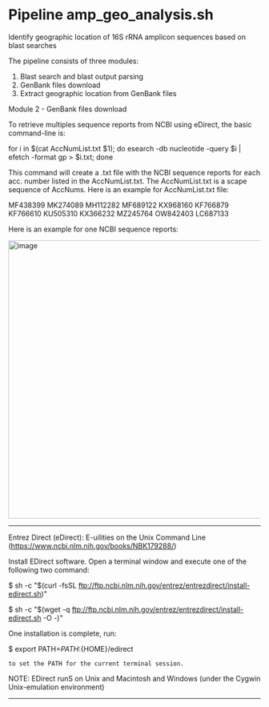 # Pipeline amp_geo_analysis.sh
Identify geographic location of 16S rRNA amplicon sequences based on blast searches

The pipeline consists of three modules:
1. Blast search and blast output parsing
2. GenBank files download 
3. Extract geographic location from GenBank files



Module 2 - GenBank files download 

To retrieve multiples sequence reports from NCBI using eDirect, the basic command-line is:

  for i in $(cat AccNumList.txt $1);  do  esearch -db nucleotide -query $i |
  efetch -format gp > $i.txt; done

This command will create a .txt file with the NCBI sequence reports for each acc. number listed in the AccNumList.txt.
The AccNumList.txt is a scape sequence of AccNums. Here is an example for AccNumList.txt file:

MF438399
MK274089
MH112282
MF689122
KX968160
KF766879
KF766610
KU505310
KX366232
MZ245764
OW842403
LC687133


Here is an example for one NCBI sequence reports:


<img width="556" alt="image" src="https://user-images.githubusercontent.com/65190576/212146230-7724fb38-108a-4a2a-8bf2-0aaa4238cf4c.png">

____________________________________________________________________________________________________________________

Entrez Direct (eDirect): E-uilities on the Unix Command Line (https://www.ncbi.nlm.nih.gov/books/NBK179288/)

Install EDirect software.
  Open a terminal window and execute one of the following two command:
  
  $ sh -c "$(curl -fsSL ftp://ftp.ncbi.nlm.nih.gov/entrez/entrezdirect/install-edirect.sh)"

  $ sh -c "$(wget -q ftp://ftp.ncbi.nlm.nih.gov/entrez/entrezdirect/install-edirect.sh -O -)"

  One installation is complete, run:

  $ export PATH=${PATH}:${HOME}/edirect
    
    to set the PATH for the current terminal session.

NOTE: EDirect runS on Unix and Macintosh and Windows (under the Cygwin Unix-emulation environment) 
____________________________________________________________________________________________________________________


